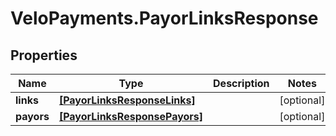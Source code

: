 # VeloPayments.PayorLinksResponse

## Properties

Name | Type | Description | Notes
------------ | ------------- | ------------- | -------------
**links** | [**[PayorLinksResponseLinks]**](PayorLinksResponseLinks.md) |  | [optional] 
**payors** | [**[PayorLinksResponsePayors]**](PayorLinksResponsePayors.md) |  | [optional] 


